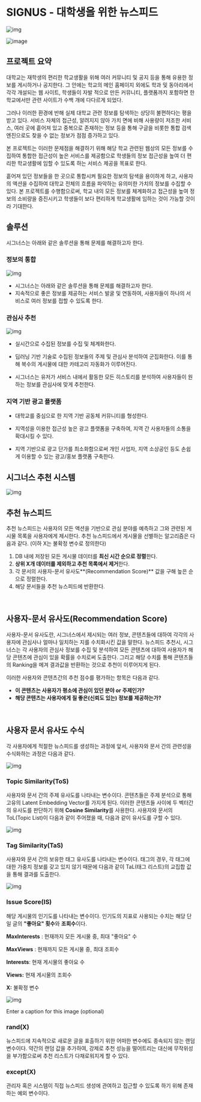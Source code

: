 # SIGNUS - 대학생을 위한 뉴스피드
![img](https://gblobscdn.gitbook.com/assets%2F-MHBtcixyD3pB5WEsMLf%2F-MJzCCiiBrsRdu9_cGtV%2F-MJzFcvBv0K6iac8qhXC%2Fimage.png?alt=media&token=ca209931-afb6-4daa-9657-4048975508bb)

![image](https://user-images.githubusercontent.com/29897277/117573942-b1c77300-b115-11eb-9d9e-66cfeafb5f08.png)



## 프로젝트 요약

대학교는 재학생의 편리한 학교생활을 위해 여러 커뮤니티 및 공지 등을 통해 유용한 정보를 게시하거나 공지한다. 그 안에는 학교의 메인 홈페이지 외에도 학과 및 동아리에서 각각 개설되는 웹 사이트, 학생들이 자발 적으로 만든 커뮤니티, 플랫폼까지 포함하면 한 학교에서만 관련 사이트가 수백 개에 다다르게 되었다.

그러나 이러한 환경에 반해 실제 대학교 관련 정보를 탐색하는 상당히 불편하다는 평을 받고 있다. 서비스 자체의 접근성, 알려지지 않아 가치 면에 비해 사용량이 저조한 서비스, 여러 곳에 흩어져 있고 중복으로 존재하는 정보 등을 통해 구글을 비롯한 통합 검색 엔진으로도 찾을 수 없는 정보가 점점 증가하고 있다. 

본 프로젝트는 이러한 문제점을 해결하기 위해 해당 학교 관련된 웹상의 모든  정보를 수집하여 통합한 접근성이 높은 서비스를 제공함으로 학생들의 정보 접근성을 높여 더 편리한 학교생활에 임할 수 있도록 하는 서비스 제공을 목표로 한다. 

흩어져 있던 정보들을 한 곳으로 통합시켜 필요한 정보의 탐색을 용이하게 하고, 사용자의 액션을 수집하여 대학교 전체의 흐름을 파악하는 유의미한 가치의 정보를 수집할 수 있다. 본 프로젝트를 수행함으로써,  학교 내의 모든 정보를 체계화하고 접근성을 높여 정보의 소비량을 증진시키고 학생들이 보다 편리하게 학교생활에 임하는 것이 가능할 것이라 기대한다.



## 솔루션

시그너스는 아래와 같은 솔루션을 통해 문제를 해결하고자 한다.



### 정보의 통합

![img](https://gblobscdn.gitbook.com/assets%2F-MHBtcixyD3pB5WEsMLf%2F-MK8UQpTJMOrm-kfGTjy%2F-MK9pBqX5XgpTdrNYy6q%2Fimage.png?alt=media&token=fb4a9595-1916-44e2-bf36-693375200bd9)

- 시그너스는 아래와 같은 솔루션을 통해 문제를 해결하고자 한다.
- 지속적으로 좋은 정보를 제공하는 서비스 발굴 및 연동하여, 사용자들이 하나의 서비스로 여러 정보를 접할 수 있도록 한다.



### 관심사 추천

![img](https://gblobscdn.gitbook.com/assets%2F-MHBtcixyD3pB5WEsMLf%2F-MK8UQpTJMOrm-kfGTjy%2F-MK9pG7mq_Y9Iwsxw1N7%2Fimage.png?alt=media&token=8a4a9794-d477-4345-bff8-2f671d0eddb7)

- 실시간으로 수집된 정보를 수집 및 체계화한다.

- 딥러닝 기반 기술로 수집된 정보들의 주제 및 관심사 분석하여 군집화한다.  이를 통해 복수의 게시물에 대한 카테고리 자동화가 이루어진다.

- 시그너스는 유저가 서비스 내에서 활동한 모든 히스토리를 분석하여  사용자들이 원하는 정보를 관심사에 맞게 추천한다.




### 지역 기반 광고 플랫폼

- 대학교를 중심으로 한 지역 기반 공동체 커뮤니티를 형성한다.

- 지역성을 이용한 접근성 높은 광고 플랫폼을 구축하여, 지역 간 사용자들의 소통을 확대시킬 수 있다.

- 지역 기반으로 광고 단가를 최소화함으로써 개인 사업자, 지역 소상공인 등도 손쉽게 이용할 수 있는 광고/홍보 플랫폼 구축한다.



## 시그너스 추천 시스템

![img](https://gblobscdn.gitbook.com/assets%2F-MHBtcixyD3pB5WEsMLf%2F-MKh5F3Z28IA0VzUym5W%2F-MKhE8wViydTzRnYmjhC%2F%EC%A0%9C%EB%AA%A9%20%EC%97%86%EC%9D%8C.png?alt=media&token=72a3c79f-cdd5-4922-96b3-a0fd954af4f4)

## 추천 뉴스피드

추천 뉴스피드는 사용자의 모든 액션을 기반으로 관심 분야를 예측하고 그와 관련된 게시물 목록을 사용자에게 제시한다. 추천 뉴스피드에서 게시물을 선별하는 알고리즘은 다음과 같다. (이하 X는 불확정 변수로 정의한다)

1. DB 내에 저장된 모든 게시물 데이터를 **최신 시간  순으로 정렬**한다.
2. **상위 X개 데이터를  제외하고 추천 목록에서 제거**한다.
3. 각 문서의 사용자-문서 유사도**(Recommendation Score)** 값을 구해 높은 순으로 정렬한다.
4. 해당 문서들을 추천 뉴스피드에 반환한다. 

‌

## 사용자-문서 유사도(Recommendation Score)

사용자-문서 유사도란, 시그너스에서 제시되는 여러 정보, 콘텐츠들에 대하여 각각의 사용자에 관심사나 얼마나 일치하는 지를 수치화시킨 값을 말한다. 뉴스피드 추천시, 시그너스는 각 사용자의 관심사 정보를 수집 및 분석하여 모든 콘텐츠에 대하여 사용자가 해당 콘텐츠에 관심이 있을 확률을 수치로써 도출한다. 그리고 해당 수치를 통해 콘텐츠들의 Ranking을 메겨 결과값을 반환하는 것으로 추천이 이루어지게 된다.

이러한 사용자와 콘텐츠간의 추천 점수를 평가하는 항목은 다음과 같다.

- **이 콘텐츠는 사용자가 평소에 관심이 있던 분야 or 주제인가?**
- **해당 콘텐츠는 사용자에게 질 좋은(신뢰도 있는) 정보를 제공하는가?**

‌

## 사용자 문서 유사도 수식 

각 사용자에게 적절한 뉴스피드를 생성하는 과정에 앞서, 사용자와 문서 간의 관련성을 수식화하는 과정은 다음과 같다.

![img](https://gblobscdn.gitbook.com/assets%2F-MHBtcixyD3pB5WEsMLf%2F-MKPdz8Oe7-IrgHlTnQX%2F-MKPfmiJbhtQ57J0B_8e%2Fimage.png?alt=media&token=004ce94d-ba98-445c-a459-086c933debae)



### Topic Similarity(ToS)

사용자와 문서 간의 주제 유사도를 나타내는 변수이다. 콘텐츠들은 주제 분석으로 통해 고유의 Latent  Embedding Vector를 가지게 된다. 이러한 콘텐츠들 사이에 두 벡터간의 유사도를 판단하기 위해 **Cosine Similarity**를 사용한다. 사용자와 문서의 ToL(Topic List)이 다음과 같이 주어졌을 때, 다음과 같이 유사도를 구할 수 있다.

![img](https://gblobscdn.gitbook.com/assets%2F-MHBtcixyD3pB5WEsMLf%2F-MKPdz8Oe7-IrgHlTnQX%2F-MKPiT11a1cIS0fyO2HU%2Fimage.png?alt=media&token=6a299eb1-72db-40d7-8694-5e1579be898a)

### Tag Similarity(TaS)

사용자와 문서 간의 보유한 태그 유사도를 나타내는 변수이다. 태그의 경우, 각 태그에 대한 가중치 정보를 갖고 있지 않기 때문에 다음과 같이 TaL(태그 리스트)의 교집합 값을 통해 결과를 도출한다.

![img](https://gblobscdn.gitbook.com/assets%2F-MHBtcixyD3pB5WEsMLf%2F-MKPdz8Oe7-IrgHlTnQX%2F-MKPi_-xrL8b7GEuZKnk%2Fimage.png?alt=media&token=97aa5853-4aa0-441d-82ab-d7eaaac884ea)



### Issue Score(IS)

해당 게시물의 인기도를 나타내는 변수이다. 인기도의 지표로 사용되는 수치는 해당 단일 글의 **"좋아요" 횟수**와 **조회수**이다.

**MaxInterests** : 현재까지 모든 게시물 중, 최대 "좋아요" 수 

 **MaxViews** : 현재까지 모든 게시물 중, 최대 조회수  

**Interests**: 현재 게시물의 좋아요 수 

 **Views:** 현재 게시물의 조회수  

**X:** 불확정 변수

![img](https://gblobscdn.gitbook.com/assets%2F-MHBtcixyD3pB5WEsMLf%2F-MKPdz8Oe7-IrgHlTnQX%2F-MKPioQRoyD-Ox8L7Rqq%2Fimage.png?alt=media&token=77be7144-84b9-426e-a005-fe12615592d9)

Enter a caption for this image (optional)



### rand(X)

뉴스피드에 지속적으로 새로운 글을 표출하기 위한 어떠한 변수에도 종속되지 않는 랜덤 변수이다. 약간의 랜덤 값을 추가하여, 강제로 추천 성능을 떨어트리는 대신에 무작위성을 부가함으로써 추천 리스트가 다채로워지게 할 수 있다.

### except(X)

관리자 혹은 시스템이 직접 뉴스피드 생성에 관여하고 접근할 수 있도록 하기 위해 존재하는 예외 변수이다. 